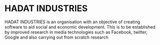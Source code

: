 # HADAT INDUSTRIES

HADAT INDUSTRIES is an organisation with an objective of creating software to aid social and economic development.
This is to be established by improved research in media technologies such as Facebook, twitter, Google and also carrying out from scratch research
